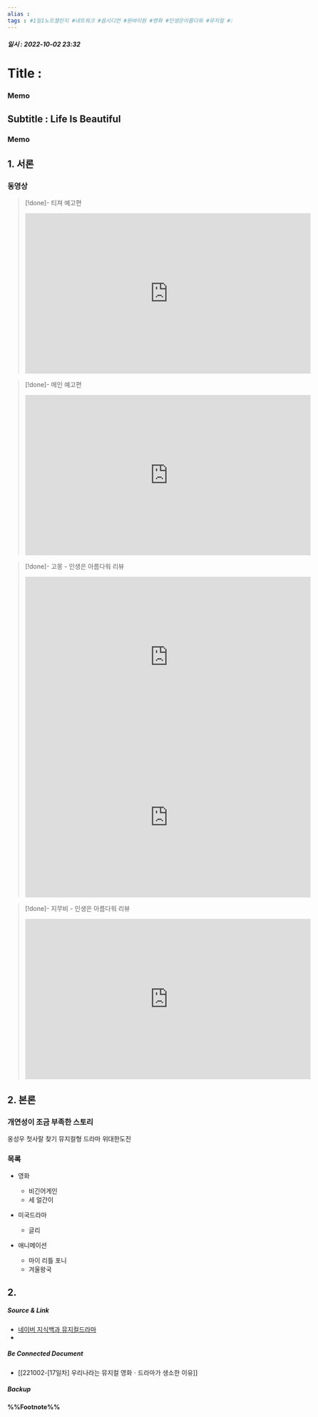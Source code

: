 ```yaml
---
alias : 
tags : #1일1노트챌린지 #네트워크 #옵시디언 #원바이원 #영화 #인생은아름다워 #뮤지컬 #드라마 #뮤지컬드라마
---
```


##### 일시 : 2022-10-02 23:32

# Title : 

### Memo

## Subtitle : Life Is Beautiful

### Memo

## 1. 서론

### 동영상
>[!done]- 티져 예고편
><iframe width="640" height="360" src="https://www.youtube.com/embed/wa_WUTfA0fY" title="[인생은 아름다워] 티저 예고편" frameborder="0" allow="accelerometer; autoplay; clipboard-write; encrypted-media; gyroscope; picture-in-picture" allowfullscreen></iframe>

>[!done]- 메인 예고편
><iframe width="640" height="360" src="https://www.youtube.com/embed/4AbRKg95JyU" title="[인생은 아름다워] 메인 예고편" frameborder="0" allow="accelerometer; autoplay; clipboard-write; encrypted-media; gyroscope; picture-in-picture" allowfullscreen></iframe>

>[!done]- 고몽 - 인생은 아름다워 리뷰
><iframe width="640" height="360" src="https://www.youtube.com/embed/Emf7UIwA9Bk" title="진짜야?.. 인기 한국 가요로 만든 k-라라랜드가 등장했다..! [인생은 아름다워]" frameborder="0" allow="accelerometer; autoplay; clipboard-write; encrypted-media; gyroscope; picture-in-picture" allowfullscreen></iframe>
><iframe width="640" height="360" src="https://www.youtube.com/embed/BPgAbPVSqgg" title="고몽이 소개하는 [인생은 아름다워]🎶" frameborder="0" allow="accelerometer; autoplay; clipboard-write; encrypted-media; gyroscope; picture-in-picture" allowfullscreen></iframe>

>[!done]- 지무비 - 인생은 아름다워 리뷰
><iframe width="640" height="360" src="https://www.youtube.com/embed/xeei-VYwEVc" title="와.. 미친.. 한국에서 이런 영화를 만들었다고..??" frameborder="0" allow="accelerometer; autoplay; clipboard-write; encrypted-media; gyroscope; picture-in-picture" allowfullscreen></iframe>

## 2. 본론

### 개연성이 조금 부족한 스토리

옹성우
첫사랄 찾기
뮤지컬형 드라마
위대한도전

### 목록
- 영화
	- 비긴어게인
	- 세 얼간이

- 미국드라마
	- 글리

- 애니메이션
	- 마이 리틀 포니
	- 겨울왕국

## 2. 


##### Source & Link
- [네이버 지식백과 뮤지컬드라마](https://terms.naver.com/entry.naver?docId=2117575&cid=44415&categoryId=44415)
- 

##### Be Connected Document
- [[221002-[17일차] 우리나라는 뮤지컬 영화ㆍ드라마가 생소한 이유]]

##### Backup


#### %%Footnote%%

[^1]: 